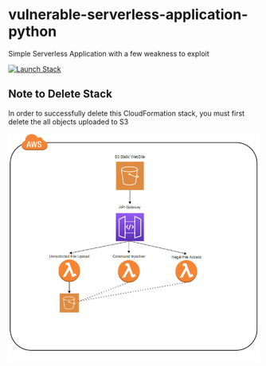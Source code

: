 # vulnerable-serverless-application-python
Simple Serverless Application with a few weakness to exploit

[![Launch Stack](https://cdn.rawgit.com/buildkite/cloudformation-launch-stack-button-svg/master/launch-stack.svg)](https://console.aws.amazon.com/cloudformation/home#/stacks/new?stackName=dvsa-python&templateURL=https://aws-workshop-c1as-cft-templates.s3.amazonaws.com/master.yaml)

## Note to Delete Stack
In order to successfully delete this CloudFormation stack, you must first delete the all objects uploaded to S3 

![architecture](architecture.png)
